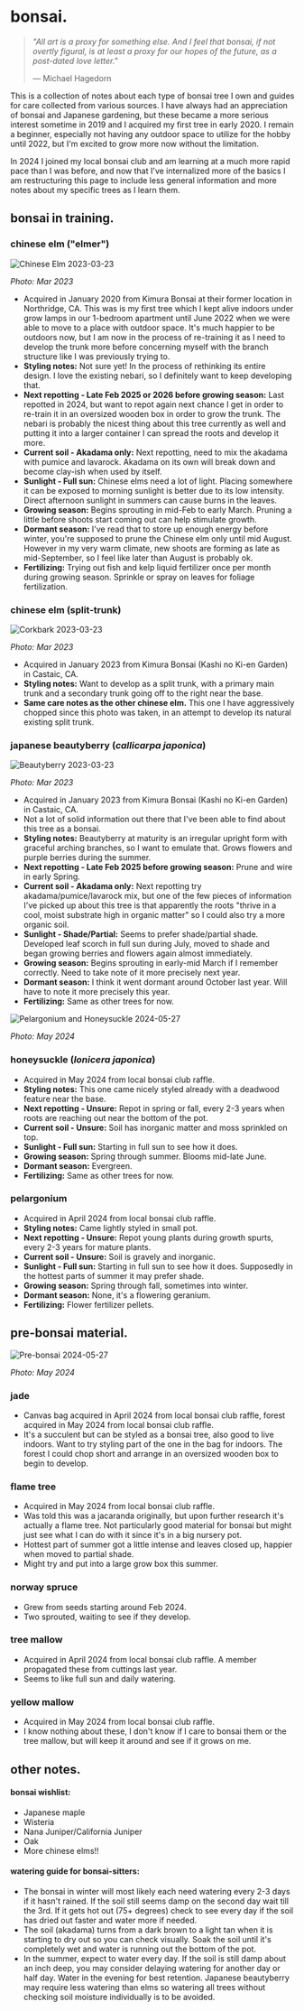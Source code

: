 # bonsai.

> *"All art is a proxy for something else. And I feel that bonsai, if not overtly figural, is at least a proxy for our hopes of the future, as a post-dated love letter."* 
>
> — Michael Hagedorn

This is a collection of notes about each type of bonsai tree I own and guides for care collected from various sources. I have always had an appreciation of bonsai and Japanese gardening, but these became a more serious interest sometime in 2019 and I acquired my first tree in early 2020. I remain a beginner, especially not having any outdoor space to utilize for the hobby until 2022, but I'm excited to grow more now without the limitation. 

In 2024 I joined my local bonsai club and am learning at a much more rapid pace than I was before, and now that I've internalized more of the basics I am restructuring this page to include less general information and more notes about my specific trees as I learn them.

## bonsai in training.

### chinese elm ("elmer")

![Chinese Elm 2023-03-23](../media/Chinese%20Elm%202023-03-23.jpg)

*Photo: Mar 2023*

- Acquired in January 2020 from Kimura Bonsai at their former location in Northridge, CA. This was is my first tree which I kept alive indoors under grow lamps in our 1-bedroom apartment until June 2022 when we were able to move to a place with outdoor space. It's much happier to be outdoors now, but I am now in the process of re-training it as I need to develop the trunk more before concerning myself with the branch structure like I was previously trying to.
- **Styling notes:** Not sure yet! In the process of rethinking its entire design. I love the existing nebari, so I definitely want to keep developing that.
- **Next repotting - Late Feb 2025 or 2026 before growing season:** Last repotted in 2024, but want to repot again next chance I get in order to re-train it in an oversized wooden box in order to grow the trunk. The nebari is probably the nicest thing about this tree currently as well and putting it into a larger container I can spread the roots and develop it more.
- **Current soil - Akadama only:** Next repotting, need to mix the akadama with pumice and lavarock. Akadama on its own will break down and become clay-ish when used by itself.
- **Sunlight - Full sun:** Chinese elms need a lot of light. Placing somewhere it can be exposed to morning sunlight is better due to its low intensity. Direct afternoon sunlight in summers can cause burns in the leaves.
- **Growing season:**  Begins sprouting in mid-Feb to early March. Pruning a little before shoots start coming out can help stimulate growth.
- **Dormant season:** I've read that to store up enough energy before winter, you're supposed to prune the Chinese elm only until mid August. However in my very warm climate, new shoots are forming as late as mid-September, so I feel like later than August is probably ok.
- **Fertilizing:** Trying out fish and kelp liquid fertilizer once per month during growing season. Sprinkle or spray on leaves for foliage fertilization.

### chinese elm (split-trunk)

![Corkbark 2023-03-23](../media/Corkbark%202023-03-23.jpg)

*Photo: Mar 2023*

- Acquired in January 2023 from Kimura Bonsai (Kashi no Ki-en Garden) in Castaic, CA.
- **Styling notes:** Want to develop as a split trunk, with a primary main trunk and a secondary trunk going off to the right near the base.
- **Same care notes as the other chinese elm.** This one I have aggressively chopped since this photo was taken, in an attempt to develop its natural existing split trunk.

### japanese beautyberry (*callicarpa japonica*)

![Beautyberry 2023-03-23](../media/Beautyberry%202023-03-23.jpg)

*Photo: Mar 2023*

- Acquired in January 2023 from Kimura Bonsai (Kashi no Ki-en Garden) in Castaic, CA. 
- Not a lot of solid information out there that I've been able to find about this tree as a bonsai.
- **Styling notes:** Beautyberry at maturity is an irregular upright form with graceful arching branches, so I want to emulate that. Grows flowers and purple berries during the summer. 
- **Next repotting - Late Feb 2025 before growing season:** Prune and wire in early Spring.
- **Current soil - Akadama only:** Next repotting try akadama/pumice/lavarock mix, but one of the few pieces of information I've picked up about this tree is that apparently the roots "thrive in a cool, moist substrate high in organic matter" so I could also try a more organic soil. 
- **Sunlight - Shade/Partial:** Seems to prefer shade/partial shade. Developed leaf scorch in full sun during July, moved to shade and began growing berries and flowers again almost immediately.
- **Growing season:**  Begins sprouting in early-mid March if I remember correctly. Need to take note of it more precisely next year.
- **Dormant season:** I think it went dormant around October last year. Will have to note it more precisely this year.
- **Fertilizing:** Same as other trees for now.

![Pelargonium and Honeysuckle 2024-05-27](../media/Pelargonium%20and%20Honeysuckle%202024-05-27.jpg)

*Photo: May 2024*

### honeysuckle (*lonicera japonica*)

- Acquired in May 2024 from local bonsai club raffle. 
- **Styling notes:** This one came nicely styled already with a deadwood feature near the base.
- **Next repotting - Unsure:** Repot in spring or fall, every 2-3 years when roots are reaching out near the bottom of the pot.
- **Current soil - Unsure:** Soil has inorganic matter and moss sprinkled on top.
- **Sunlight - Full sun:** Starting in full sun to see how it does.
- **Growing season:**  Spring through summer. Blooms mid-late June.
- **Dormant season:** Evergreen.
- **Fertilizing:** Same as other trees for now.

### pelargonium

- Acquired in April 2024 from local bonsai club raffle. 
- **Styling notes:** Came lightly styled in small pot.
- **Next repotting - Unsure:** Repot young plants during growth spurts, every 2-3 years for mature plants.
- **Current soil - Unsure:** Soil is gravely and inorganic.
- **Sunlight - Full sun:** Starting in full sun to see how it does. Supposedly in the hottest parts of summer it may prefer shade.
- **Growing season:**  Spring through fall, sometimes into winter.
- **Dormant season:** None, it's a flowering geranium.
- **Fertilizing:** Flower fertilizer pellets.

## pre-bonsai material.

![Pre-bonsai 2024-05-27](../media/Pre-bonsai%202024-05-27.jpg)

*Photo: May 2024*

### jade

- Canvas bag acquired in April 2024 from local bonsai club raffle, forest acquired in May 2024 from local bonsai club raffle.
- It's a succulent but can be styled as a bonsai tree, also good to live indoors. Want to try styling part of the one in the bag for indoors. The forest I could chop short and arrange in an oversized wooden box to begin to develop.

### flame tree

- Acquired in May 2024 from local bonsai club raffle.
- Was told this was a jacaranda originally, but upon further research it's actually a flame tree. Not particularly good material for bonsai but might just see what I can do with it since it's in a big nursery pot.
- Hottest part of summer got a little intense and leaves closed up, happier when moved to partial shade.
- Might try and put into a large grow box this summer.

### norway spruce

- Grew from seeds starting around Feb 2024.
- Two sprouted, waiting to see if they develop.

### tree mallow 

- Acquired in April 2024 from local bonsai club raffle. A member propagated these from cuttings last year.
- Seems to like full sun and daily watering.

### yellow mallow

- Acquired in May 2024 from local bonsai club raffle.
- I know nothing about these, I don't know if I care to bonsai them or the tree mallow, but will keep it around and see if it grows on me.

## other notes.

#### bonsai wishlist:

- Japanese maple
- Wisteria
- Nana Juniper/California Juniper
- Oak
- More chinese elms!!

#### watering guide for bonsai-sitters:

- The bonsai in winter will most likely each need watering every 2-3 days if it hasn't rained. If the soil still seems damp on the second day wait till the 3rd. If it gets hot out (75+ degrees) check to see every day if the soil has dried out faster and water more if needed.
- The soil (akadama) turns from a dark brown to a light tan when it is starting to dry out so you can check visually. Soak the soil until it's completely wet and water is running out the bottom of the pot.
- In the summer, expect to water every day. If the soil is still damp about an inch deep, you may consider delaying watering for another day or half day. Water in the evening for best retention. Japanese beautyberry may require less watering than elms so watering all trees without checking soil moisture individually is to be avoided.
